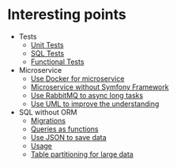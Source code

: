 Interesting points
====

- Tests
  - [Unit Tests](./Producer/tests/ArchiveIteratorTest.php)
  - [SQL Tests](./Migration/tests/sql/commit.sql)
  - [Functional Tests](./Api/tests/Controller/CommitControllerTest.php)
- Microservice
  - [Use Docker for microservice](./docker/dev/docker-compose.yml)
  - [Microservice without Symfony Framework](./Consumer/src)
  - [Use RabbitMQ to async long tasks](./Producer/src/HistoryService.php)
  - [Use UML to improve the understanding](./doc/Schema/schema.md)
- SQL without ORM
  - [Migrations](./Migration/src/Migrations/2020-10)
  - [Queries as functions](./Migration/src/Functions)
  - [Use JSON to save data](./Migration/src/Functions/history/insert.sql)
  - [Usage](./Api/src/Repository/CommitRepository.php)
  - [Table partitioning for large data](./Migration/src/Migrations/2020-10/2020-10-22_17-29-47.up.sql)
